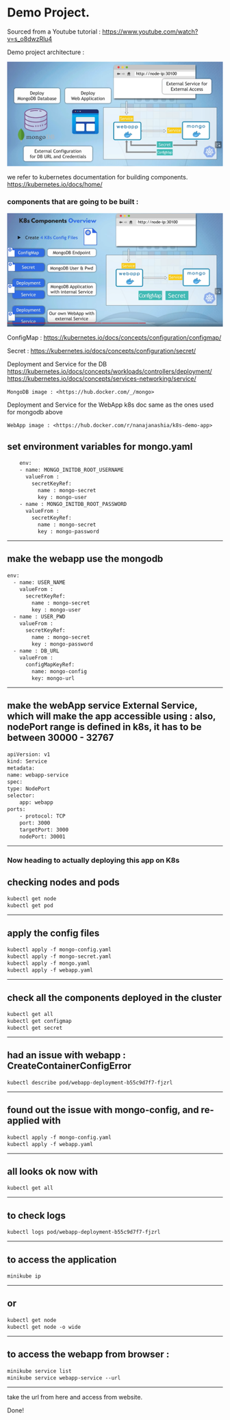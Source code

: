 
# Demo Project.

Sourced from a Youtube tutorial : https://www.youtube.com/watch?v=s_o8dwzRlu4

Demo project architecture : 

![Alt text](image.png)

we refer to kubernetes documentation for building components.
<https://kubernetes.io/docs/home/>

### components that are going to be built : 

![Alt text](image-1.png)

ConfigMap : <https://kubernetes.io/docs/concepts/configuration/configmap/>

Secret : <https://kubernetes.io/docs/concepts/configuration/secret/>

Deployment and Service for the DB 
<https://kubernetes.io/docs/concepts/workloads/controllers/deployment/>
<https://kubernetes.io/docs/concepts/services-networking/service/>

    MongoDB image : <https://hub.docker.com/_/mongo>

Deployment and Service for the WebApp
k8s doc same as the ones used for mongodb above
    
    WebApp image : <https://hub.docker.com/r/nanajanashia/k8s-demo-app>

set environment variables for mongo.yaml 
---
        env:
        - name: MONGO_INITDB_ROOT_USERNAME
          valueFrom :
            secretKeyRef:
              name : mongo-secret
              key : mongo-user
        - name : MONGO_INITDB_ROOT_PASSWORD
          valueFrom :
            secretKeyRef:
              name : mongo-secret
              key : mongo-password
---

make the webapp use the mongodb
---
    env:
      - name: USER_NAME
        valueFrom :
          secretKeyRef:
            name : mongo-secret 
            key : mongo-user
      - name : USER_PWD
        valueFrom :
          secretKeyRef:
            name : mongo-secret
            key : mongo-password
      - name : DB_URL
        valueFrom :
          configMapKeyRef:
            name: mongo-config
            key: mongo-url
---

make the webApp service External Service, which will make the app accessible using <nodeIP>:<nodePort>
also, nodePort range is defined in k8s, it has to be between 30000 - 32767
---
    apiVersion: v1
    kind: Service
    metadata:
    name: webapp-service
    spec:
    type: NodePort
    selector:
        app: webapp
    ports:
        - protocol: TCP
        port: 3000
        targetPort: 3000
        nodePort: 30001
---

### Now heading to actually deploying this app on K8s

checking nodes and pods 
---
    kubectl get node
    kubectl get pod
---

apply the config files 
---
    kubectl apply -f mongo-config.yaml
    kubectl apply -f mongo-secret.yaml
    kubectl apply -f mongo.yaml
    kubectl apply -f webapp.yaml
---

check all the components deployed in the cluster 
---
    kubectl get all
    kubectl get configmap
    kubectl get secret
---

had an issue with webapp : CreateContainerConfigError
---
    kubectl describe pod/webapp-deployment-b55c9d7f7-fjzrl
---

found out the issue with mongo-config, and re-applied with 
---
    kubectl apply -f mongo-config.yaml
    kubectl apply -f webapp.yaml
---

all looks ok now with 
---
    kubectl get all
---

to check logs 
---
    kubectl logs pod/webapp-deployment-b55c9d7f7-fjzrl
---

to access the application 
---
    minikube ip
---

or
---
    kubectl get node
    kubectl get node -o wide
---

to access the webapp from browser : 
---
    minikube service list
    minikube service webapp-service --url
---

take the url from here and access from website.

Done!
